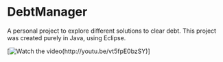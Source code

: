 # DebtManager
A personal project to explore different solutions to clear debt. 
This project was created purely in Java, using Eclipse. 

[![Watch the video(http://youtu.be/vt5fpE0bzSY)](http://youtu.be/vt5fpE0bzSY)]
